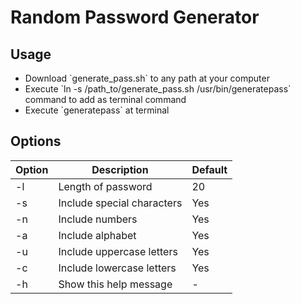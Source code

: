 <h1>Random Password Generator</h1>
<h2> Usage </h2>
<ul>
    <li>Download `generate_pass.sh` to any path at your computer</li>
    <li>Execute `ln -s /path_to/generate_pass.sh /usr/bin/generatepass` command to add as terminal command</li>
    <li>Execute `generatepass` at terminal
</ul>

<h2> Options </h2>

| Option | Description                            | Default   |
|--------|----------------------------------------|-----------|
| -l     | Length of password                     | 20        |
| -s     | Include special characters             | Yes       |
| -n     | Include numbers                        | Yes       |
| -a     | Include alphabet                       | Yes       |
| -u     | Include uppercase letters              | Yes       |
| -c     | Include lowercase letters              | Yes       |
| -h     | Show this help message                 | -         |





